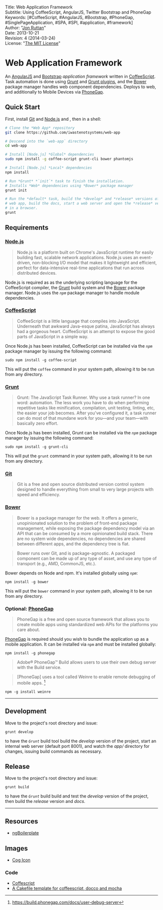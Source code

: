 Title:    Web Application Framework  
Subtitle: Using CoffeeScript, AngularJS, Twitter Bootstrap and PhoneGap  
Keywords: [#CoffeeScript, #AngularJS, #Bootstrap, #PhoneGap, #SinglePageApplication, #SPA, #SPI, #application, #framework]  
Author:   "[Jon Ruttan](jonruttan@iwastenotsystems.com)"  
Date:     2013-10-21  
Revision: 4 (2014-03-24)  
License:  "[The MIT License](http://opensource.org/licenses/MIT)"  

# Web Application Framework

An [AngularJS] and [Bootstrap] *application framework* written in [CoffeeScript]. Task automation is done using [Grunt] and [Grunt plugins], and the [Bower] package manager handles web component dependencies. Deploys to web, and additionally to Mobile Devices via [PhoneGap].

[AngularJS]: http://angularjs.org/
[Bootstrap]: http://getbootstrap.com/
[CoffeeScript]: http://coffeescript.org/
[Grunt]: http://gruntjs.com/
[Grunt plugins]: http://gruntjs.com/plugins/
[Bower]: http://bower.io/
[PhoneGap]: http://phonegap.com/

## Quick Start

First, install [Git] and [Node.js] and , then in a shell:

```bash
# Clone the *Web App* repository
git clone https://github.com/iwastenotsystems/web-app

# Descend into the `web-app` directory
cd web-app

# Install [Node.js] *Global* dependencies
sudo npm install -g coffee-script grunt-cli bower phantomjs

# Install [Node.js] *Local* dependencies
npm install

# Run *Grunt* *`init`* task to finish the installation.
# Installs *Web* dependencies using *Bower* package manager
grunt init

# Run the *default* task, build the *develop* and *release* versions of the
# web app, build the docs, start a web server and open the *release* version
# in a browser.
grunt
```

## Requirements

### [Node.js]

> Node.js is a platform built on Chrome's JavaScript runtime for easily building fast, scalable network applications. Node.js uses an event-driven, non-blocking I/O model that makes it lightweight and efficient, perfect for data-intensive real-time applications that run across distributed devices.

Node.js is required as as the underlying scripting language for the CoffeeScript compiler, the [Grunt] build system and the [Bower] package manager. Node.js uses the *`npm`* package manager to handle module dependencies.

[Node.js]: http://nodejs.org/

### [CoffeeScript]

> CoffeeScript is a little language that compiles into JavaScript. Underneath that awkward Java-esque patina, JavaScript has always had a gorgeous heart. CoffeeScript is an attempt to expose the good parts of JavaScript in a simple way.

Once Node.js has been installed, CoffeeScript can be installed via the *`npm`* package manager by issuing the following command:

    sudo npm install -g coffee-script

This will put the `coffee` command in your system path, allowing it to be run from any directory.

### [Grunt]

> Grunt: The JavaScript Task Runner. Why use a task runner? In one word: automation. The less work you have to do when performing repetitive tasks like minification, compilation, unit testing, linting, etc, the easier your job becomes. After you've configured it, a task runner can do most of that mundane work for you—and your team—with basically zero effort.

Once Node.js has been installed, Grunt can be installed via the *`npm`* package manager by issuing the following command:

    sudo npm install -g grunt-cli

This will put the `grunt` command in your system path, allowing it to be run from any directory.

### [Git]

> Git is a free and open source distributed version control system designed to handle everything from small to very large projects with speed and efficiency.

[Git]: http://git-scm.com/

### [Bower]

> Bower is a package manager for the web. It offers a generic, unopinionated solution to the problem of front-end package management, while exposing the package dependency model via an API that can be consumed by a more opinionated build stack. There are no system wide dependencies, no dependencies are shared between different apps, and the dependency tree is flat.

> Bower runs over Git, and is package-agnostic. A packaged component can be made up of any type of asset, and use any type of transport (e.g., AMD, CommonJS, etc.).

Bower depends on Node and npm. It's installed globally using *`npm`*:

    npm install -g bower

This will put the `bower` command in your system path, allowing it to be run from any directory.

### Optional: [PhoneGap]

> PhoneGap is a free and open source framework that allows you to create mobile apps using standardized web APIs for the platforms you care about.

[PhoneGap] is required should you wish to bundle the application up as a mobile application. It can be installed via `npm` and must be installed globally:

    npm install -g phonegap

> Adobe® PhoneGap™ Build allows users to use their own debug server with the Build service.

> \[PhoneGap\] uses a tool called Weinre to enable remote debugging of mobile apps. [^user-debug-server]

    npm -g install weinre

[PhoneGap]: http://phonegap.com/
[Weinre]: http://people.apache.org/~pmuellr/weinre/docs/latest/

[^user-debug-server]: <https://build.phonegap.com/docs/user-debug-server>

---


## Development

Move to the project's root directory and issue:

    grunt develop

to have the *`Grunt`* build tool build the *develop* version of the project, start an internal web server (default port 8001), and watch the *app/* directory for changes, issuing build commands as necessary.


## Release

Move to the project's root directory and issue:

    grunt build

to have the *`Grunt`* build build and test the *develop* version of the project, then build the *release* version and *docs*.


---


## Resources

- [ngBoilerplate](https://github.com/ngbp/ngbp)

## Images

- [Cog Icon](http://brsev.deviantart.com/)

### Code

- [Coffescript](http://coffeescript.org/)
- [A Cakefile template for coffeescript, docco and mocha](https://github.com/twilson63/cakefile-template)
